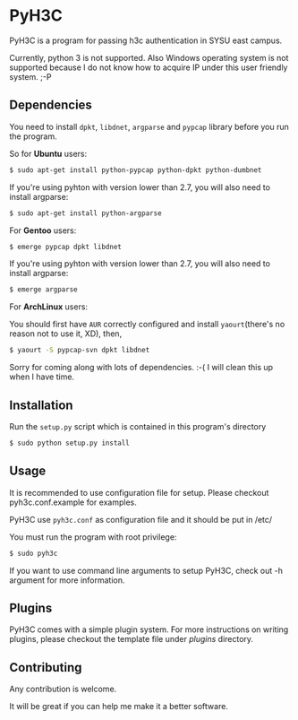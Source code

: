 PyH3C
=====

PyH3C is a program for passing h3c authentication in SYSU east campus.

Currently, python 3 is not supported. Also Windows operating system is not supported because I do not know how to acquire IP under this user friendly system. ;-P

Dependencies
------------

You need to install `dpkt`, `libdnet`, `argparse` and `pypcap` library before you run the program.

So for **Ubuntu** users:

```bash
$ sudo apt-get install python-pypcap python-dpkt python-dumbnet
```

If you're using pyhton with version lower than 2.7, you will also need to install argparse:

```bash
$ sudo apt-get install python-argparse
```

For **Gentoo** users:

```bash
$ emerge pypcap dpkt libdnet 
```

If you're using pyhton with version lower than 2.7, you will also need to install argparse:

```bash
$ emerge argparse
```

For **ArchLinux** users: 

You should first have `AUR` correctly configured and install `yaourt`(there's no reason not to use it, XD), then,

```bash
$ yaourt -S pypcap-svn dpkt libdnet
```

Sorry for coming along with lots of dependencies. :-( I will clean this up when I have time.


Installation
------------

Run the `setup.py` script which is contained in this program's directory

```bash
$ sudo python setup.py install
```


Usage
-----

It is recommended to use configuration file for setup. Please checkout pyh3c.conf.example for examples.

PyH3C use `pyh3c.conf` as configuration file and it should be put in /etc/

You must run the program with root privilege:

```bash
$ sudo pyh3c
```

If you want to use command line arguments to setup PyH3C, check out -h argument for more information.


Plugins
-------

PyH3C comes with a simple plugin system. For more instructions on writing plugins, please checkout the template file under *plugins* directory.


Contributing
------------

Any contribution is welcome.

It will be great if you can help me make it a better software.


